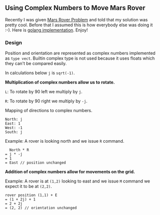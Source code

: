 
## Using Complex Numbers to Move Mars Rover 
Recently I was given [Mars Rover Problem](https://code.google.com/archive/p/marsrovertechchallenge/)
and told that my solution was pretty cool. Before that I assumed this is how everybody else was 
doing it :-). Here is [golang implementation](https://github.com/pratikdeoghare/mars-rover-problem). Enjoy!


### Design 

Position and orientation are represented as complex numbers implemented as `type vect`. 
Builtin complex type is not used because it uses floats which they can't be compared easily. 

In calculations below `j` is `sqrt(-1)`. 

**Multiplication of complex numbers allow us to rotate.**

`L`: To rotate by 90 left we multiply by `j`.

`R`: To rotate by 90 right we multiply by `-j`. 

Mapping of directions to complex numbers. 
```
North: j
East: 1
West: -1
South: j
```

Example: A rover is looking north and we issue `R` command. 

```
  North * R 
= j * -j 
= 1 
= East // position unchanged
```


**Addition of complex numbers allow for movements on the grid.**

Example: A rover is at `(1,2)` looking to east and we issue `M` command we expect it to be at `(2,2)`.

```
rover position (1,1) + E 
= (1 + 2j) + 1
= 2 + 2j
= (2, 2) // orientation unchanged
``` 



